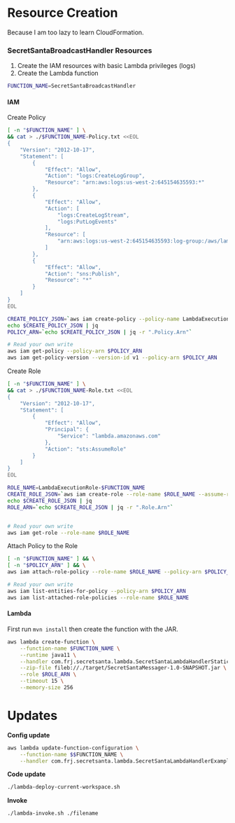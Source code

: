 # Resource Creation

Because I am too lazy to learn CloudFormation.

### SecretSantaBroadcastHandler Resources

1. Create the IAM resources with basic Lambda privileges (logs)
1. Create the Lambda function

```sh
FUNCTION_NAME=SecretSantaBroadcastHandler
```

#### IAM

Create Policy

```sh
[ -n "$FUNCTION_NAME" ] \
&& cat > ./$FUNCTION_NAME-Policy.txt <<EOL
{
    "Version": "2012-10-17",
    "Statement": [
        {
            "Effect": "Allow",
            "Action": "logs:CreateLogGroup",
            "Resource": "arn:aws:logs:us-west-2:645154635593:*"
        },
        {
            "Effect": "Allow",
            "Action": [
                "logs:CreateLogStream",
                "logs:PutLogEvents"
            ],
            "Resource": [
                "arn:aws:logs:us-west-2:645154635593:log-group:/aws/lambda/$FUNCTION_NAME:*"
            ]
        },
        {
            "Effect": "Allow",
            "Action": "sns:Publish",
            "Resource": "*"
        }
    ]
}
EOL

CREATE_POLICY_JSON=`aws iam create-policy --policy-name LambdaExecutionPolicy-$FUNCTION_NAME --policy-document file://./$FUNCTION_NAME-Policy.txt`
echo $CREATE_POLICY_JSON | jq
POLICY_ARN=`echo $CREATE_POLICY_JSON | jq -r ".Policy.Arn"`

# Read your own write
aws iam get-policy --policy-arn $POLICY_ARN
aws iam get-policy-version --version-id v1 --policy-arn $POLICY_ARN
```

Create Role

```sh
[ -n "$FUNCTION_NAME" ] \
&& cat > ./$FUNCTION_NAME-Role.txt <<EOL
{
    "Version": "2012-10-17",
    "Statement": [
        {
            "Effect": "Allow",
            "Principal": {
                "Service": "lambda.amazonaws.com"
            },
            "Action": "sts:AssumeRole"
        }
    ]
}
EOL

ROLE_NAME=LambdaExecutionRole-$FUNCTION_NAME
CREATE_ROLE_JSON=`aws iam create-role --role-name $ROLE_NAME --assume-role-policy-document file://./$FUNCTION_NAME-Role.txt`
echo $CREATE_ROLE_JSON | jq
ROLE_ARN=`echo $CREATE_ROLE_JSON | jq -r ".Role.Arn"`


# Read your own write
aws iam get-role --role-name $ROLE_NAME
```

Attach Policy to the Role

```sh
[ -n "$FUNCTION_NAME" ] && \
[ -n "$POLICY_ARN" ] && \
aws iam attach-role-policy --role-name $ROLE_NAME --policy-arn $POLICY_ARN

# Read your own write
aws iam list-entities-for-policy --policy-arn $POLICY_ARN
aws iam list-attached-role-policies --role-name $ROLE_NAME
```

#### Lambda

First run `mvn install` then create the function with the JAR.

```sh
aws lambda create-function \
    --function-name $FUNCTION_NAME \
    --runtime java11 \
    --handler com.frj.secretsanta.lambda.SecretSantaLambdaHandlerStaticWrapper \
    --zip-file fileb://./target/SecretSantaMessager-1.0-SNAPSHOT.jar \
    --role $ROLE_ARN \
    --timeout 15 \
    --memory-size 256
```

# Updates

**Config update**

```sh
aws lambda update-function-configuration \
    --function-name $$FUNCTION_NAME \
    --handler com.frj.secretsanta.lambda.SecretSantaLambdaHandlerExample
```

**Code update**

```sh
./lambda-deploy-current-workspace.sh
```

**Invoke**

```sh
./lambda-invoke.sh ./filename
```